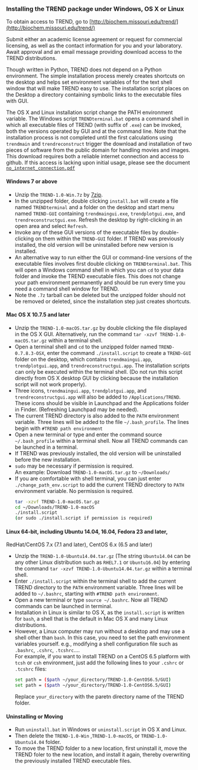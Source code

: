 ### Installing the TREND package under Windows, OS X or Linux

To obtain access to TREND, go to [http://biochem.missouri.edu/trend/](http://biochem.missouri.edu/trend/)

Submit either an academic license agreement or request for commercial 
licensing, as well as the contact information for you and your laboratory.
Await approval and an email message providing download access to the TREND 
distributions.

Though written in Python, TREND does not depend on a Python environment. The 
simple installation process merely creates shortcuts on the desktop and helps 
set environment variables of for the text shell window that will make TREND 
easy to use. The installation script places on the Desktop a directory 
containing symbolic links to the executable files with GUI.  

The OS X and Linux installation script change the PATH environment variable. 
The Windows script `TRENDterminal.bat` opens a command shell in which all 
executable files of TREND (with suffix of `.exe`) can be invoked, both the 
versions operated by GUI and at the command line. 
Note that the installation process is not completed until the first 
calculations using `trendmain` and `trendreconstruct` trigger the download 
and installation of two pieces of software from the public domain for 
handling movies and images. This download requires both a reliable internet 
connection and access to github. If this access is lacking upon initial 
usage, please see the document [`no_internet_connection.pdf`](../manual/no_internet_connection.md)

#### Windows 7 or above

* Unzip the `TREND-1.0-Win.7z` by [7zip](http://www.7-zip.org).  
* In the unzipped folder, double clicking `install.bat` will create a file
  named `TRENDterminal` and a folder on the desktop and start menu named 
  `TREND-GUI` containing `trendmaingui.exe`, `trendplotgui.exe`, and 
  `trendreconstructgui.exe`. Refresh the desktop by right-clicking in an 
  open area and select `Refresh`.  
* Invoke any of these GUI versions of the executable files by double-clicking
  on them within the `TREND-GUI` folder. If TREND was previously installed, 
  the old version will be uninstalled before new version is installed.   
* An alternative way to run either the GUI or command-line versions of the
  executable files involves first double clicking on `TRENDterminal.bat`.
  This will open a Windows command shell in which you can `cd` to your data 
  folder and invoke the TREND executable files. This does not change your 
  path environment permanently and should be run every time you need a 
  command shell window for TREND.  
* Note the `.7z` tarball can be deleted but the unzipped folder should not
  be removed or deleted, since the installation step just creates shortcuts.  

#### Mac OS X 10.7.5 and later

* Unzip the `TREND-1.0-macOS.tar.gz` by double clicking the file 
  displayed in the OS X GUI. Alternatively, run the command 
  `tar -xzvf TREND-1.0-macOS.tar.gz` within a terminal shell.  
* Open a terminal shell and `cd` to the unzipped folder named 
  `TREND-0.7.8.3-OSX`, enter the command `./install.script` to create a 
  `TREND-GUI` folder on the desktop, which contains `trendmaingui.app`, 
  `trendplotgui.app`, and `trendreconstructgui.app`. 
  The installation scripts can only be executed within the terminal shell.
  (Do not run this script directly from OS X desktop GUI by clicking 
  because the installation script will not work properly).  
* Three icons, `trendmaingui.app`, `trendplotgui.app`, and `trendreconstructgui.app`
  will also be added to `/Applications/TREND`. These icons should be visible 
  in Launchpad and the Applications folder in Finder. (Refreshing Launchpad 
  may be needed).  
* The current TREND directory is also added to the `PATH` environment 
  variable. Three lines will be added to the file `~/.bash_profile`. The 
  lines begin with `#TREND path environment`  
* Open a new terminal or type and enter the command source `~/.bash_profile` 
  within a terminal shell. Now all TREND commands can be launched in a terminal.  
* If TREND was previously installed,  the old version will be uninstalled 
  before the new installation.  
* `sudo` may be necessary if permission is required.  
  An example: Download `TREND-1.0-macOS.tar.gz` to `~/Downloads/`  
* If you are comfortable with shell terminal, you can just enter 
  `./change_path_env.script` to add the current TREND directory to `PATH` 
  environment variable. No permission is required.  
  ```bash
  tar -xzvf TREND-1.0-macOS.tar.gz
  cd ~/Downloads/TREND-1.0-macOS
  ./install.script 
  (or sudo ./install.script if permission is required)
  ```


#### Linux 64-bit, including Ubuntu 14.04, 16.04, Fedora 23 and later, 
RedHat/CentOS 7.x (7.1 and later), CentOS 6.x (6.5 and later)  
* Unzip the `TREND-1.0-Ubuntu14.04.tar.gz` (The string `Ubuntu14.04` 
can be any 
other Linux distribution such as `RHEL7.1` or `Ubuntu16.04`) by 
entering the command 
  `tar -xzvf TREND-1.0-Ubuntu14.04.tar.gz` within a terminal shell.  
* Enter `./install.script` within the terminal shell to add the current 
  TREND directory to the `PATH` environment variable. Three lines will be 
  added to `~/.bashrc`, starting with `#TREND path environment`.   
* Open a new terminal or type `source ~/.bashrc`. Now all TREND commands
  can be launched in terminal.  
* Installation in Linux is similar to OS X, as the `install.script` is 
  written for `bash`, a shell that is the default in Mac OS X and many Linux 
  distributions. 
* However, a Linux computer may run without a desktop and may
  use a shell other than `bash`. In this case, you need to set the path 
  environment variables yourself. e.g., modifying a shell configuration 
  file such as `.bashrc`, `.cshrc`, `.tcshrc`....  
  For example, if you want to install TREND on a CentOS 6.5 platform with 
  `tcsh` or `csh` environment, just add the following 
  lines to your `.cshrc` or `.tcshrc` files:  
  ```bash
  set path = ($path ~/your_directory/TREND-1.0-CentOS6.5/GUI)
  set path = ($path ~/your_directory/TREND-1.0-CentOS6.5/GUI)
  ```   
  Replace `your_directory` with the paretn directory name of the 
  TREND folder.  
  
#### Uninstalling or Moving

* Run `uninstall.bat` in Windows or `uninstall.script` in OS X and Linux.    
* Then delete the `TREND-1.0-Win` ,`TREND-1.0-macOS`, or 
  `TREND-1.0-Ubuntu14.04` folder.  
* To move the TREND folder to a new location, first uninstall it, move 
  the TREND foler to the new location, and install it again, thereby 
  overwriting the previously installed TREND executable files.  


